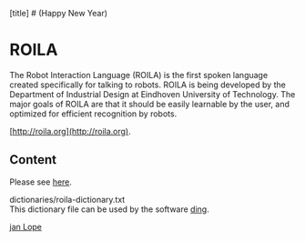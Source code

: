 [title] # (Happy New Year)

<!--
  Title: ROILA
  Description: The Robot Interaction Language (ROILA) is the first spoken language created specifically for talking to robots. 
  Author: ich
  -->



# ROILA
The Robot Interaction Language (ROILA) is the first spoken language created specifically for talking to robots. 
ROILA is being developed by the Department of Industrial Design at Eindhoven University of Technology. The major goals of ROILA are that it should be easily learnable by the user, and optimized for efficient recognition by robots. 

   [http://roila.org](http://roila.org).


## Content

Please see [here](https://github.com/jan-Lope/ROILA/tree/master/dictionaries).


   dictionaries/roila-dictionary.txt  
   This dictionary file can be used by the software [ding](http://www-user.tu-chemnitz.de/~fri/ding/).


[jan Lope](https://jan-lope.github.io)
